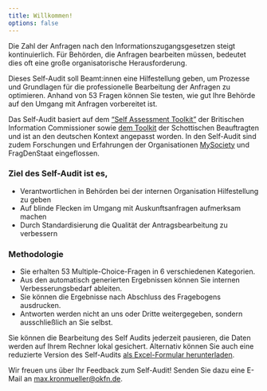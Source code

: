 ```yaml
---
title: Willkommen!
options: false
---
```


Die Zahl der Anfragen nach den Informationszugangsgesetzen steigt kontinuierlich. Für Behörden, die Anfragen bearbeiten müssen, bedeutet dies oft eine große organisatorische Herausforderung.

Dieses Self-Audit soll Beamt:innen eine Hilfestellung geben, um Prozesse und Grundlagen für die professionelle Bearbeitung der Anfragen zu optimieren. Anhand von 53 Fragen können Sie testen, wie gut Ihre Behörde auf den Umgang mit Anfragen vorbereitet ist.

Das Self-Audit basiert auf dem [“Self Assessment Toolkit”](https://ico.org.uk/about-the-ico/news-and-events/news-and-blogs/2020/07/ico-launches-self-assessment-freedom-of-information-toolkit/) der Britischen Information Commissioner sowie [dem Toolkit](http://www.itspublicknowledge.info/ScottishPublicAuthorities/Self-AssessmentToolkit/Self-AssessmentToolkitIntroduction.aspx) der Schottischen Beauftragten und ist an den deutschen Kontext angepasst worden. In den Self-Audit sind zudem Forschungen und Erfahrungen der Organisationen [MySociety](https://www.mysociety.org/2019/05/08/research-report-better-foi-and-sars-management-for-councils/) und FragDenStaat eingeflossen.

### Ziel des Self-Audit ist es,

- Verantwortlichen in Behörden bei der internen Organisation Hilfestellung zu geben
- Auf blinde Flecken im Umgang mit Auskunftsanfragen aufmerksam machen
- Durch Standardisierung die Qualität der Antragsbearbeitung zu verbessern

### Methodologie

- Sie erhalten 53 Multiple-Choice-Fragen in 6 verschiedenen Kategorien.
- Aus den automatisch generierten Ergebnissen können Sie internen Verbesserungsbedarf ableiten. 
- Sie können die Ergebnisse nach Abschluss des Fragebogens ausdrucken.
- Antworten werden nicht an uns oder Dritte weitergegeben, sondern ausschließlich an Sie selbst.

Sie können die Bearbeitung des Self Audits jederzeit pausieren, die Daten werden auf Ihrem Rechner lokal gesichert. Alternativ können Sie auch eine reduzierte Version des Self-Audits [als Excel-Formular herunterladen](questionnaire.xlsx).

Wir freuen uns über Ihr Feedback zum Self-Audit! Senden Sie dazu eine E-Mail an max.kronmueller@okfn.de.
